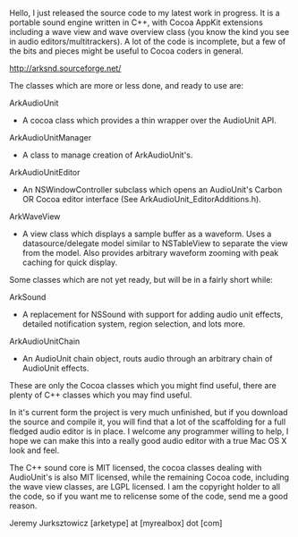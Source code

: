 Hello,
I just released the source code to my latest work in progress. It is a portable sound engine written in C++, with Cocoa AppKit extensions including a wave view and wave overview class (you know the kind you see in audio editors/multitrackers). A lot of the code is incomplete, but a few of the bits and pieces might be useful to Cocoa coders in general.

http://arksnd.sourceforge.net/

The classes which are more or less done, and ready to use are:

ArkAudioUnit		
- A cocoa class which provides a thin wrapper over the AudioUnit API.

ArkAudioUnitManager
- A class to manage creation of ArkAudioUnit's.

ArkAudioUnitEditor
- An NSWindowController subclass which opens an AudioUnit's Carbon OR Cocoa editor interface (See ArkAudioUnit_EditorAdditions.h).

ArkWaveView
- A view class which displays a sample buffer as a waveform. Uses a datasource/delegate model similar to NSTableView to separate the view from the model. Also provides arbitrary waveform zooming with peak caching for quick display.

Some classes which are not yet ready, but will be in a fairly short while:

ArkSound
- A replacement for NSSound with support for adding audio unit effects, detailed notification system, region selection, and lots more.

ArkAudioUnitChain
- An AudioUnit chain object, routs audio through an arbitrary chain of AudioUnit effects.

These are only the Cocoa classes which you might find useful, there are plenty of C++ classes which you may find useful.

In it's current form the project is very much unfinished, but if you download the source and compile it, you will find that a lot of the scaffolding for a full fledged audio editor is in place. I welcome any programmer willing to help, I hope we can make this into a really good audio editor with a true Mac OS X look and feel.

The C++ sound core is MIT licensed, the cocoa classes dealing with AudioUnit's is also MIT licensed, while the remaining Cocoa code, including the wave view classes, are LGPL licensed. I am the copyright holder to all the code, so if you want me to relicense some of the code, send me a good reason.

Jeremy Jurksztowicz [arketype] at [myrealbox] dot [com]
